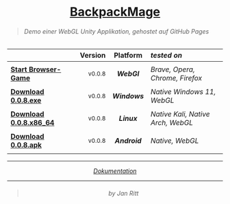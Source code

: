 ﻿ 
 <!-- ------------- B A C K P A C K M A G E ------------- -->

# <div align="center"> [ BackpackMage ](https://ixi-enki.github.io/backpackmage-webgl/0.0.8f/) </div>

> ###### Demo einer *WebGL Unity* Applikation, gehostet auf *GitHub Pages*

<div align="center">

 |                                                                                   | Version             |   Platform  | *tested on*                      |  
 | :-------------------------------------------------------------------------------- | ------------------: | :---------: | :------------------------------- | 
 | | | | |  
 | **[ Start Browser-Game ](https://ixi-enki.github.io/backpackmage-webgl/0.0.8f/)** | <sup> v0.0.8 </sup> |    ***WebGl***    |  *Brave, Opera, Chrome, Firefox*  |
 | | | | |  
 | **[ Download 0.0.8.exe ]( https://github.com/IxI-Enki/backpackmage-webgl/blob/master/downloads/backpackmage-0.0.8-windows.x86_64.7z )** | <sup> v0.0.8 </sup> | ***Windows*** | *Native Windows 11, WebGL* |  
 | | | | |  
 | **[ Download 0.0.8.x86_64 ]( https://github.com/IxI-Enki/backpackmage-webgl/blob/master/downloads/backpackmage-0.0.8-linux.x86_64.7z )** | <sup> v0.0.8 </sup> | ***Linux*** | *Native Kali, Native Arch, WebGL* |  
 | | | | |  
 | **[ Download 0.0.8.apk ]( https://github.com/IxI-Enki/backpackmage-webgl/blob/master/downloads/backpackmage-0.0.8-android.apk )** | <sup> v0.0.8 </sup> | ***Android*** | *Native, WebGL* |  
 | | | | |  

  > <p align="center"> </p>

---

*[ Dokumentation ](https://github.com/IxI-Enki/backpackmage)*

---

> ###### <p align="center"> by Jan Ritt </p>


</div>

<!-- ------------------- 𓂍 ꂅnki 𓂍 -------------------- -->
